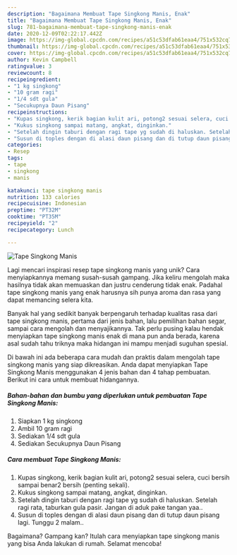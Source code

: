 ```yaml
---
description: "Bagaimana Membuat Tape Singkong Manis, Enak"
title: "Bagaimana Membuat Tape Singkong Manis, Enak"
slug: 781-bagaimana-membuat-tape-singkong-manis-enak
date: 2020-12-09T02:22:17.442Z
image: https://img-global.cpcdn.com/recipes/a51c53dfab61eaa4/751x532cq70/tape-singkong-manis-foto-resep-utama.jpg
thumbnail: https://img-global.cpcdn.com/recipes/a51c53dfab61eaa4/751x532cq70/tape-singkong-manis-foto-resep-utama.jpg
cover: https://img-global.cpcdn.com/recipes/a51c53dfab61eaa4/751x532cq70/tape-singkong-manis-foto-resep-utama.jpg
author: Kevin Campbell
ratingvalue: 3
reviewcount: 8
recipeingredient:
- "1 kg singkong"
- "10 gram ragi"
- "1/4 sdt gula"
- "Secukupnya Daun Pisang"
recipeinstructions:
- "Kupas singkong, kerik bagian kulit ari, potong2 sesuai selera, cuci bersih sampai benar2 bersih (penting sekali)."
- "Kukus singkong sampai matang, angkat, dinginkan."
- "Setelah dingin taburi dengan ragi tape yg sudah di haluskan. Setelah ragi rata, taburkan gula pasir. Jangan di aduk pake tangan yaa.."
- "Susun di toples dengan di alasi daun pisang dan di tutup daun pisang lagi. Tunggu 2 malam.."
categories:
- Resep
tags:
- tape
- singkong
- manis

katakunci: tape singkong manis 
nutrition: 133 calories
recipecuisine: Indonesian
preptime: "PT32M"
cooktime: "PT35M"
recipeyield: "2"
recipecategory: Lunch

---
```



![Tape Singkong Manis](https://img-global.cpcdn.com/recipes/a51c53dfab61eaa4/751x532cq70/tape-singkong-manis-foto-resep-utama.jpg)

Lagi mencari inspirasi resep tape singkong manis yang unik? Cara menyiapkannya memang susah-susah gampang. Jika keliru mengolah maka hasilnya tidak akan memuaskan dan justru cenderung tidak enak. Padahal tape singkong manis yang enak harusnya sih punya aroma dan rasa yang dapat memancing selera kita.

Banyak hal yang sedikit banyak berpengaruh terhadap kualitas rasa dari tape singkong manis, pertama dari jenis bahan, lalu pemilihan bahan segar, sampai cara mengolah dan menyajikannya. Tak perlu pusing kalau hendak menyiapkan tape singkong manis enak di mana pun anda berada, karena asal sudah tahu triknya maka hidangan ini mampu menjadi suguhan spesial.




Di bawah ini ada beberapa cara mudah dan praktis dalam mengolah tape singkong manis yang siap dikreasikan. Anda dapat menyiapkan Tape Singkong Manis menggunakan 4 jenis bahan dan 4 tahap pembuatan. Berikut ini cara untuk membuat hidangannya.

<!--inarticleads1-->

##### Bahan-bahan dan bumbu yang diperlukan untuk pembuatan Tape Singkong Manis:

1. Siapkan 1 kg singkong
1. Ambil 10 gram ragi
1. Sediakan 1/4 sdt gula
1. Sediakan Secukupnya Daun Pisang




<!--inarticleads2-->

##### Cara membuat Tape Singkong Manis:

1. Kupas singkong, kerik bagian kulit ari, potong2 sesuai selera, cuci bersih sampai benar2 bersih (penting sekali).
1. Kukus singkong sampai matang, angkat, dinginkan.
1. Setelah dingin taburi dengan ragi tape yg sudah di haluskan. Setelah ragi rata, taburkan gula pasir. Jangan di aduk pake tangan yaa..
1. Susun di toples dengan di alasi daun pisang dan di tutup daun pisang lagi. Tunggu 2 malam..




Bagaimana? Gampang kan? Itulah cara menyiapkan tape singkong manis yang bisa Anda lakukan di rumah. Selamat mencoba!
